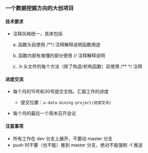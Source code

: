 ### 一个数据挖掘方向的大创项目

#### 技术要求

* 注释风格统一，具体包括  

	a.	函数头前使用 /**/ 注释解释说明函数用途  
    
	b.	函数内部有难懂的部分使用 // 注释解释说明  
    
	c.	.h 头文件的每个方法（除了构造/析构函数）前使用 /** */ 注释  
    
#### 进度交流
+ 每个月的15号和30号提交文档，汇报工作的进度
    * 提交位置：`a-data-mining-project/进度交流/`  
    
+ 每个月的最后一个周末召开会议
#### 注意事项

* 所有工作在 dev 分支上展开，不要动 master 分支
* push 时不要（也不能）推到 master 分支，绝对不能强制 -f 推送

